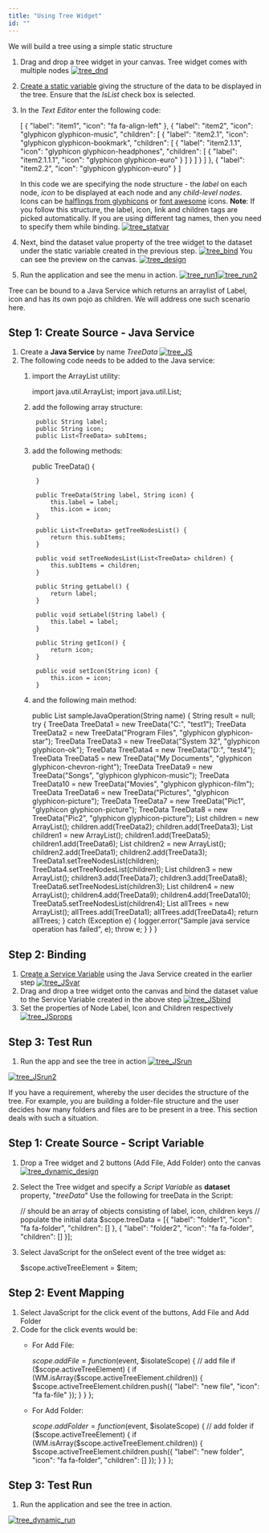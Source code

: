 ```yaml
---
title: "Using Tree Widget"
id: ""
---
```


We will build a tree using a simple static structure

1. Drag and drop a tree widget in your canvas. Tree widget comes with multiple nodes [![tree_dnd](/learn/assets/tree_dnd-1024x576.png)](/learn/assets/tree_dnd.png)
2. [Create a static variable](/learn/variables/#menu) giving the structure of the data to be displayed in the tree. Ensure that the _IsList_ check box is selected.
3. In the _Text Editor_ enter the following code:
    
    \[
      {
        "label": "item1",
        "icon": "fa fa-align-left"
      },
      {
        "label": "item2",
        "icon": "glyphicon glyphicon-music",
        "children": \[
          {
            "label": "item2.1",
            "icon": "glyphicon glyphicon-bookmark",
            "children": \[
              {
                "label": "item2.1.1",
                "icon": "glyphicon glyphicon-headphones",
                "children": \[
                  {
                    "label": "item2.1.1.1",
                    "icon": "glyphicon glyphicon-euro"
                  }
                \]
              }
            \]
          }
        \]
      },
      {
        "label": "item2.2",
        "icon": "glyphicon glyphicon-euro"
      }
    \]
    
    In this code we are specifying the node structure - the _label_ on each node, _icon_ to be displayed at each node and any _child-level nodes_. Icons can be [halflings from glyphicons](http://getbootstrap.com/components/) or [font awesome](https://fortawesome.github.io/Font-Awesome/cheatsheet/) icons. **Note**: If you follow this structure, the label, icon, link and children tags are picked automatically. If you are using different tag names, then you need to specify them while binding. [![tree_statvar](/learn/assets/tree_statvar.png)](/learn/assets/tree_statvar.png)
4. Next, bind the dataset value property of the tree widget to the dataset under the static variable created in the previous step. [![tree_bind](/learn/assets/tree_bind.png)](/learn/assets/tree_bind.png) You can see the preview on the canvas. [![tree_design](/learn/assets/tree_design-1024x576.png)](/learn/assets/tree_design.png)
5. Run the application and see the menu in action. [![tree_run1](/learn/assets/tree_run1.png)](/learn/assets/tree_run1.png)[![tree_run2](/learn/assets/tree_run2.png)](/learn/assets/tree_run2.png)

Tree can be bound to a Java Service which returns an arraylist of Label, icon and has its own pojo as children. We will address one such scenario here.

## Step 1: Create Source - Java Service

1. Create a **Java Service** by name _TreeData_ [![tree_JS](/learn/assets/tree_JS.png)](/learn/assets/tree_JS.png)
2. The following code needs to be added to the Java service:
    1. import the ArrayList utility:
        
        import java.util.ArrayList;
        import java.util.List;
        
    2. add the following array structure:
        
            public String label;
            public String icon;
            public List<TreeData> subItems;
        
    3. add the following methods:
        
        public TreeData() {
        
            }
        
            public TreeData(String label, String icon) {
                this.label = label;
                this.icon = icon;
            }
        
            public List<TreeData> getTreeNodesList() {
                return this.subItems;
            }
        
            public void setTreeNodesList(List<TreeData> children) {
                this.subItems = children;
            }
        
            public String getLabel() {
                return label;
            }
        
            public void setLabel(String label) {
                this.label = label;
            }
        
            public String getIcon() {
                return icon;
            }
        
            public void setIcon(String icon) {
                this.icon = icon;
            }
        
    4. and the following main method:
        
        public List<TreeData> sampleJavaOperation(String name) {
                String result = null;
                try {
                    TreeData TreeData1 = new TreeData("C:", "test1");
                    TreeData TreeData2 = new TreeData("Program Files", "glyphicon glyphicon-star");
                    TreeData TreeData3 = new TreeData("System 32", "glyphicon glyphicon-ok");
                    TreeData TreeData4 = new TreeData("D:", "test4");
                    TreeData TreeData5 = new TreeData("My Documents", "glyphicon glyphicon-chevron-right");
                    TreeData TreeData9 = new TreeData("Songs", "glyphicon glyphicon-music");
                    TreeData TreeData10 = new TreeData("Movies", "glyphicon glyphicon-film");
                    TreeData TreeData6 = new TreeData("Pictures", "glyphicon glyphicon-picture");
                    TreeData TreeData7 = new TreeData("Pic1", "glyphicon glyphicon-picture");
                    TreeData TreeData8 = new TreeData("Pic2", "glyphicon glyphicon-picture");
                    List<TreeData> children = new ArrayList();
                    children.add(TreeData2);
                    children.add(TreeData3);
                    List<TreeData> children1 = new ArrayList();
                    children1.add(TreeData5);
                    children1.add(TreeData6);
                    List<TreeData> children2 = new ArrayList();
                    children2.add(TreeData1);
                    children2.add(TreeData3);
                    TreeData1.setTreeNodesList(children);
                    TreeData4.setTreeNodesList(children1);
                    List<TreeData> children3 = new ArrayList();
                    children3.add(TreeData7);
                    children3.add(TreeData8);
                    TreeData6.setTreeNodesList(children3);
                    List<TreeData> children4 = new ArrayList();
                    children4.add(TreeData9);
                    children4.add(TreeData10);
                    TreeData5.setTreeNodesList(children4);
                    List<TreeData> allTrees = new ArrayList();
                    allTrees.add(TreeData1);
                    allTrees.add(TreeData4);
                    return allTrees;
                } catch (Exception e) {
                    logger.error("Sample java service operation has failed", e);
                    throw e;
                }
            }
        }
        

## Step 2: Binding

1. [Create a Service Variable](/learn/variables/#menu) using the Java Service created in the earlier step [![tree_JSvar](/learn/assets/tree_JSvar.png)](/learn/assets/tree_JSvar.png)
2. Drag and drop a tree widget onto the canvas and bind the dataset value to the Service Variable created in the above step [![tree_JSbind](/learn/assets/tree_JSbind.png)](/learn/assets/tree_JSbind.png)
3. Set the properties of Node Label, Icon and Children respectively [![tree_JSprops](/learn/assets/tree_JSprops.png)](/learn/assets/tree_JSprops.png)

## Step 3: Test Run

1. Run the app and see the tree in action [![tree_JSrun](/learn/assets/tree_JSrun.png)](/learn/assets/tree_JSrun.png)

[![tree_JSrun2](/learn/assets/tree_JSrun2.png)](/learn/assets/tree_JSrun2.png)

If you have a requirement, whereby the user decides the structure of the tree. For example, you are building a folder-file structure and the user decides how many folders and files are to be present in a tree. This section deals with such a situation.

## Step 1: Create Source - Script Variable

1. Drop a Tree widget and 2 buttons (Add File, Add Folder) onto the canvas [![tree_dynamic_design](/learn/assets/tree_dynamic_design.png)](/learn/assets/tree_dynamic_design.png)
2. Select the Tree widget and specify a _Script Variable_ as **dataset** property, "_treeData_" Use the following for treeData in the Script:
    
    // should be an array of objects consisting of label, icon, children keys
        // populate the initial data
    $scope.treeData = \[{
            "label": "folder1",
            "icon": "fa fa-folder",
            "children": \[\]
        }, {
            "label": "folder2",
            "icon": "fa fa-folder",
            "children": \[\]
        }\];
    
3. Select JavaScript for the onSelect event of the tree widget as:
    
    $scope.activeTreeElement = $item;
    

## Step 2: Event Mapping

1. Select JavaScript for the click event of the buttons, Add File and Add Folder
2. Code for the click events would be:
    - For Add File:
        
        $scope.addFile = function($event, $isolateScope) {
                // add file
                if ($scope.activeTreeElement) {
                    if (WM.isArray($scope.activeTreeElement.children)) {
                        $scope.activeTreeElement.children.push({
                            "label": "new file",
                            "icon": "fa fa-file"
                        });
                    }
                }
            };
        
    - For Add Folder:
        
        $scope.addFolder = function($event, $isolateScope) {
                // add folder
                if ($scope.activeTreeElement) {
                    if (WM.isArray($scope.activeTreeElement.children)) {
                        $scope.activeTreeElement.children.push({
                            "label": "new folder",
                            "icon": "fa fa-folder",
                            "children": \[\]
                        });
                    }
                }
            };
        

## Step 3: Test Run

1. Run the application and see the tree in action.

[![tree_dynamic_run](/learn/assets/tree_dynamic_run.png)](/learn/assets/tree_dynamic_run.png)
